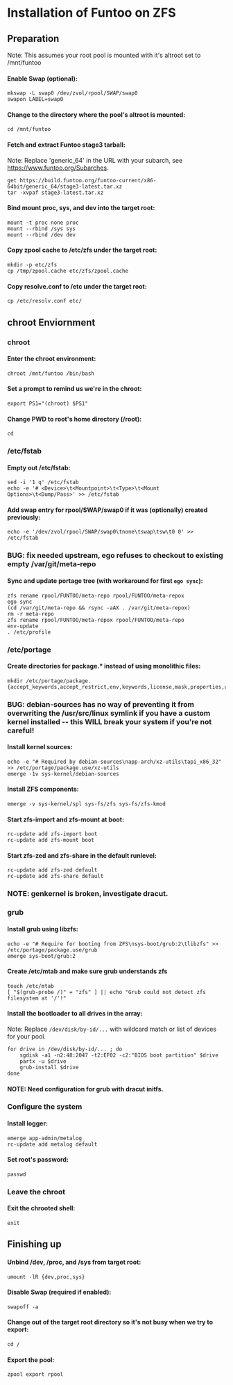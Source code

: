Installation of Funtoo on ZFS
=============================


## Preparation
Note: This assumes your root pool is mounted with it's altroot set to /mnt/funtoo

#### Enable Swap (optional):
	mkswap -L swap0 /dev/zvol/rpool/SWAP/swap0
	swapon LABEL=swap0

#### Change to the directory where the pool's altroot is mounted:
	cd /mnt/funtoo
	
#### Fetch and extract Funtoo stage3 tarball:
Note: Replace 'generic_64' in the URL with your subarch, see https://www.funtoo.org/Subarches.

	get https://build.funtoo.org/funtoo-current/x86-64bit/generic_64/stage3-latest.tar.xz
	tar -xvpaf stage3-latest.tar.xz

#### Bind mount proc, sys, and dev into the target root:
	mount -t proc none proc
	mount --rbind /sys sys
	mount --rbind /dev dev

#### Copy zpool cache to /etc/zfs under the target root:
	mkdir -p etc/zfs
	cp /tmp/zpool.cache etc/zfs/zpool.cache

#### Copy resolve.conf to /etc under the target root:
	cp /etc/resolv.conf etc/
	
	
## chroot Enviornment

### chroot

#### Enter the chroot environment:
	chroot /mnt/funtoo /bin/bash

#### Set a prompt to remind us we're in the chroot:
	export PS1="(chroot) $PS1"

#### Change PWD to root's home directory (/root):
	cd
	
### /etc/fstab

#### Empty out /etc/fstab:
	sed -i '1 q' /etc/fstab
	echo -e '# <Device>\t<Mountpoint>\t<Type>\t<Mount Options>\t<Dump/Pass>' >> /etc/fstab

#### Add swap entry for rpool/SWAP/swap0 if it was (optionally) created previously:
	echo -e '/dev/zvol/rpool/SWAP/swap0\tnone\tswap\tsw\t0 0' >> /etc/fstab

### BUG: fix needed upstream, ego refuses to checkout to existing empty /var/git/meta-repo
#### Sync and update portage tree (with workaround for first `ego sync`):
	zfs rename rpool/FUNTOO/meta-repo rpool/FUNTOO/meta-repox
	ego sync
	(cd /var/git/meta-repo && rsync -aAX . /var/git/meta-repox)
	rm -r meta-repo
	zfs rename rpool/FUNTOO/meta-repox rpool/FUNTOO/meta-repo
	env-update
	. /etc/profile

### /etc/portage

#### Create directories for package.* instead of using monolithic files:
	mkdir /etc/portage/package.{accept_keywords,accept_restrict,env,keywords,license,mask,properties,unmask,use}


### BUG: debian-sources has no way of preventing it from overwriting the /usr/src/linux symlink if you have a custom kernel installed -- this WILL break your system if you're not careful!
#### Install kernel sources:
	echo -e "# Required by debian-sources\napp-arch/xz-utils\tapi_x86_32" >> /etc/portage/package.use/xz-utils
	emerge -1v sys-kernel/debian-sources

#### Install ZFS components:
	emerge -v sys-kernel/spl sys-fs/zfs sys-fs/zfs-kmod
	
#### Start zfs-import and zfs-mount at boot:
	rc-update add zfs-import boot
	rc-update add zfs-mount boot

#### Start zfs-zed and zfs-share in the default runlevel:
	rc-update add zfs-zed default
	rc-update add zfs-share default

### NOTE: genkernel is broken, investigate dracut.

### grub
#### Install grub using libzfs:
	echo -e "# Require for booting from ZFS\nsys-boot/grub:2\tlibzfs" >> /etc/portage/package.use/grub
	emerge sys-boot/grub:2
#### Create /etc/mtab and make sure grub understands zfs
	touch /etc/mtab
	[ "$(grub-probe /)" = "zfs" ] || echo "Grub could not detect zfs filesystem at '/'!"

#### Install the bootloader to all drives in the array:
Note: Replace `/dev/disk/by-id/...` with wildcard match or list of devices for your pool.

	for drive in /dev/disk/by-id/... ; do
		sgdisk -a1 -n2:48:2047 -t2:EF02 -c2:"BIOS boot partition" $drive
		partx -u $drive
		grub-install $drive
	done

#### NOTE: Need configuration for grub with dracut initfs.

### Configure the system

#### Install logger:
	emerge app-admin/metalog
	rc-update add metalog default

#### Set root's password:
	passwd
	
### Leave the chroot
#### Exit the chrooted shell:
	exit


## Finishing up

#### Unbind /dev, /proc, and /sys from target root:
	umount -lR {dev,proc,sys}
	
#### Disable Swap (required if enabled):
	swapoff -a
	
#### Change out of the target root directory so it's not busy when we try to export:
	cd /
	
#### Export the pool:
	zpool export rpool
